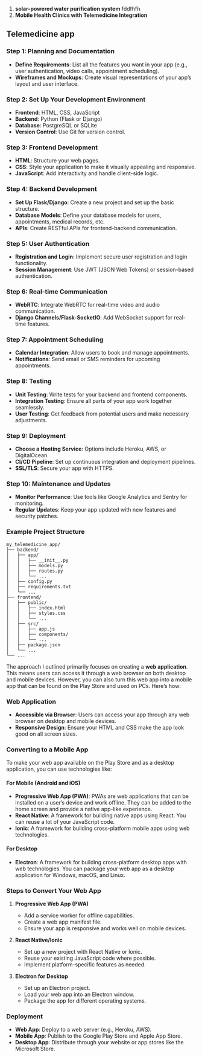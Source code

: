 1. **solar-powered water purification system**
fddfhfh
3. **Mobile Health Clinics with Telemedicine Integration**


## Telemedicine app
### Step 1: Planning and Documentation

- **Define Requirements**: List all the features you want in your app (e.g., user authentication, video calls, appointment scheduling).
- **Wireframes and Mockups**: Create visual representations of your app’s layout and user interface.

### Step 2: Set Up Your Development Environment

- **Frontend**: HTML, CSS, JavaScript
- **Backend**: Python (Flask or Django)
- **Database**: PostgreSQL or SQLite
- **Version Control**: Use Git for version control.

### Step 3: Frontend Development

- **HTML**: Structure your web pages.
- **CSS**: Style your application to make it visually appealing and responsive.
- **JavaScript**: Add interactivity and handle client-side logic.

### Step 4: Backend Development

- **Set Up Flask/Django**: Create a new project and set up the basic structure.
- **Database Models**: Define your database models for users, appointments, medical records, etc.
- **APIs**: Create RESTful APIs for frontend-backend communication.

### Step 5: User Authentication

- **Registration and Login**: Implement secure user registration and login functionality.
- **Session Management**: Use JWT (JSON Web Tokens) or session-based authentication.

### Step 6: Real-time Communication

- **WebRTC**: Integrate WebRTC for real-time video and audio communication.
- **Django Channels/Flask-SocketIO**: Add WebSocket support for real-time features.

### Step 7: Appointment Scheduling

- **Calendar Integration**: Allow users to book and manage appointments.
- **Notifications**: Send email or SMS reminders for upcoming appointments.

### Step 8: Testing

- **Unit Testing**: Write tests for your backend and frontend components.
- **Integration Testing**: Ensure all parts of your app work together seamlessly.
- **User Testing**: Get feedback from potential users and make necessary adjustments.

### Step 9: Deployment

- **Choose a Hosting Service**: Options include Heroku, AWS, or DigitalOcean.
- **CI/CD Pipeline**: Set up continuous integration and deployment pipelines.
- **SSL/TLS**: Secure your app with HTTPS.

### Step 10: Maintenance and Updates

- **Monitor Performance**: Use tools like Google Analytics and Sentry for monitoring.
- **Regular Updates**: Keep your app updated with new features and security patches.

### Example Project Structure

```
my_telemedicine_app/
├── backend/
│   ├── app/
│   │   ├── __init__.py
│   │   ├── models.py
│   │   ├── routes.py
│   │   └── ...
│   ├── config.py
│   ├── requirements.txt
│   └── ...
├── frontend/
│   ├── public/
│   │   ├── index.html
│   │   ├── styles.css
│   │   └── ...
│   ├── src/
│   │   ├── app.js
│   │   ├── components/
│   │   └── ...
│   ├── package.json
│   └── ...
└── ...
```



The approach I outlined primarily focuses on creating a **web application**. This means users can access it through a web browser on both desktop and mobile devices. However, you can also turn this web app into a mobile app that can be found on the Play Store and used on PCs. Here’s how:

### Web Application

- **Accessible via Browser**: Users can access your app through any web browser on desktop and mobile devices.
- **Responsive Design**: Ensure your HTML and CSS make the app look good on all screen sizes.

### Converting to a Mobile App

To make your web app available on the Play Store and as a desktop application, you can use technologies like:

#### For Mobile (Android and iOS)

- **Progressive Web App (PWA)**: PWAs are web applications that can be installed on a user’s device and work offline. They can be added to the home screen and provide a native app-like experience.
- **React Native**: A framework for building native apps using React. You can reuse a lot of your JavaScript code.
- **Ionic**: A framework for building cross-platform mobile apps using web technologies.

#### For Desktop

- **Electron**: A framework for building cross-platform desktop apps with web technologies. You can package your web app as a desktop application for Windows, macOS, and Linux.

### Steps to Convert Your Web App

1. **Progressive Web App (PWA)**
    
    - Add a service worker for offline capabilities.
    - Create a web app manifest file.
    - Ensure your app is responsive and works well on mobile devices.
2. **React Native/Ionic**
    
    - Set up a new project with React Native or Ionic.
    - Reuse your existing JavaScript code where possible.
    - Implement platform-specific features as needed.
3. **Electron for Desktop**
    
    - Set up an Electron project.
    - Load your web app into an Electron window.
    - Package the app for different operating systems.

### Deployment

- **Web App**: Deploy to a web server (e.g., Heroku, AWS).
- **Mobile App**: Publish to the Google Play Store and Apple App Store.
- **Desktop App**: Distribute through your website or app stores like the Microsoft Store.